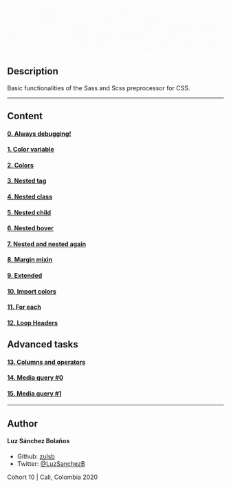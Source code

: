 ![Banner](banner-sass.gif)

## Description

Basic functionalities of the Sass and Scss preprocessor for CSS.

---
## Content
#### [0. Always debugging! ](./0-debug_log.scss)
#### [1. Color variable](./1-color_variable.scss)
#### [2. Colors](./2-color_variables.scss)
#### [3. Nested tag](./3-nested_tag.scss)
#### [4. Nested class](./4-nested_class.scss)
#### [5. Nested child](./5-nested_child.scss)
#### [6. Nested hover](./6-nested_hover.scss)
#### [7. Nested and nested again](./7-nested_deeper.scss)
#### [8. Margin mixin](./8-mixin_margins.scss)
#### [9. Extended](./9-extend_list.scss)
#### [10. Import colors ](./10-import_colors.scss)
#### [11. For each](./11-loop_photos.scss)
#### [12. Loop Headers](./12-loop_header.scss)

## Advanced tasks
#### [13. Columns and operators](./100-loop_col.scss)
#### [14. Media query #0](./101-media_query.scss)
#### [15. Media query #1](./102-media_query.scss)
---

## Author
#### Luz Sánchez Bolaños
- Github: [zulsb](https://github.com/zulsb)
- Twitter: [@LuzSanchezB](https://twitter.com/LuzSanchezB)

Cohort 10 |
Cali, Colombia 2020